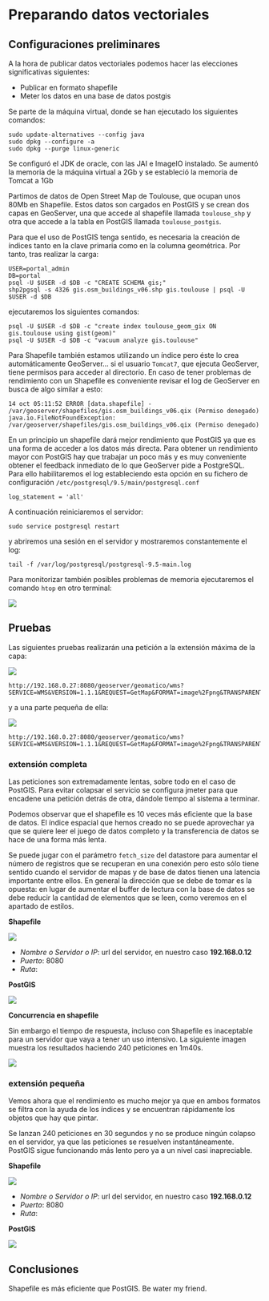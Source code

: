 # Preparando datos vectoriales

## Configuraciones preliminares

A la hora de publicar datos vectoriales podemos hacer las elecciones significativas siguientes:

* Publicar en formato shapefile
* Meter los datos en una base de datos postgis

Se parte de la máquina virtual, donde se han ejecutado los siguientes comandos:

	sudo update-alternatives --config java
	sudo dpkg --configure -a
	sudo dpkg --purge linux-generic

Se configuró el JDK de oracle, con las JAI e ImageIO instalado. Se aumentó la memoria de la máquina virtual a 2Gb y se estableció la memoria de Tomcat a 1Gb
	
Partimos de datos de Open Street Map de Toulouse, que ocupan unos 80Mb en Shapefile. Estos datos son cargados en PostGIS y se crean dos capas en GeoServer, una que accede al shapefile llamada `toulouse_shp` y otra que accede a la tabla en PostGIS llamada `toulouse_postgis`.

Para que el uso de PostGIS tenga sentido, es necesaria la creación de índices tanto en la clave primaria como en la columna geométrica. Por tanto, tras realizar la carga:

	USER=portal_admin
	DB=portal
	psql -U $USER -d $DB -c "CREATE SCHEMA gis;"
	shp2pgsql -s 4326 gis.osm_buildings_v06.shp gis.toulouse | psql -U $USER -d $DB

ejecutaremos los siguientes comandos:

	psql -U $USER -d $DB -c "create index toulouse_geom_gix ON gis.toulouse using gist(geom)"
	psql -U $USER -d $DB -c "vacuum analyze gis.toulouse"

Para Shapefile también estamos utilizando un índice pero éste lo crea automáticamente GeoServer... si el usuario `Tomcat7`, que ejecuta GeoServer, tiene permisos para acceder al directorio. En caso de tener problemas de rendimiento con un Shapefile es conveniente revisar el log de GeoServer en busca de algo similar a esto:

	14 oct 05:11:52 ERROR [data.shapefile] - /var/geoserver/shapefiles/gis.osm_buildings_v06.qix (Permiso denegado)
	java.io.FileNotFoundException: /var/geoserver/shapefiles/gis.osm_buildings_v06.qix (Permiso denegado)

En un principio un shapefile dará mejor rendimiento que PostGIS ya que es una forma de acceder a los datos más directa. Para obtener un rendimiento mayor con PostGIS hay que trabajar un poco más y es muy conveniente obtener el feedback inmediato de lo que GeoServer pide a PostgreSQL. Para ello habilitaremos el log estableciendo esta opción en su fichero de configuración `/etc/postgresql/9.5/main/postgresql.conf`

	log_statement = 'all'

A continuación reiniciaremos el servidor:

	sudo service postgresql restart

y abriremos una sesión en el servidor y mostraremos constantemente el log:

	tail -f /var/log/postgresql/postgresql-9.5-main.log

Para monitorizar también posibles problemas de memoria ejecutaremos el comando `htop` en otro terminal:

![](_images/vector/htop.png)

## Pruebas

Las siguientes pruebas realizarán una petición a la extensión máxima de la capa:

![](_images/vector/full-extent.png)

	http://192.168.0.27:8080/geoserver/geomatico/wms?SERVICE=WMS&VERSION=1.1.1&REQUEST=GetMap&FORMAT=image%2Fpng&TRANSPARENT=true&STYLES&LAYERS=geomatico%3Atoulouse_postgis&SRS=EPSG%3A4326&WIDTH=200&HEIGHT=200&BBOX=1.2668609619140625%2C43.40080261230469%2C1.6788482666015625%2C43.81278991699219

y a una parte pequeña de ella:

![](_images/vector/small-extent.png)

	http://192.168.0.27:8080/geoserver/geomatico/wms?SERVICE=WMS&VERSION=1.1.1&REQUEST=GetMap&FORMAT=image%2Fpng&TRANSPARENT=true&STYLES&LAYERS=geomatico%3Atoulouse_pg&SRS=EPSG%3A4326&WIDTH=200&HEIGHT=200&BBOX=1.461317092180252%2C43.62045407295227%2C1.4621217548847198%2C43.62125873565674

### extensión completa

Las peticiones son extremadamente lentas, sobre todo en el caso de PostGIS. Para evitar colapsar el servicio se configura jmeter para que encadene una petición detrás de otra, dándole tiempo al sistema a terminar.

Podemos observar que el shapefile es 10 veces más eficiente que la base de datos. El índice espacial que hemos creado no se puede aprovechar ya que se quiere leer el juego de datos completo y la transferencia de datos se hace de una forma más lenta.

Se puede jugar con el parámetro `fetch_size` del datastore para aumentar el número de registros que se recuperan en una conexión pero esto sólo tiene sentido cuando el servidor de mapas y de base de datos tienen una latencia importante entre ellos. En general la dirección que se debe de tomar es la opuesta: en lugar de aumentar el buffer de lectura con la base de datos se debe reducir la cantidad de elementos que se leen, como veremos en el apartado de estilos.

**Shapefile**

![](_images/vector/shp-full-sequential.png)

* *Nombre o Servidor o IP*: url del servidor, en nuestro caso **192.168.0.12**
* *Puerto*: 8080
* *Ruta*: 

**PostGIS**

![](_images/vector/pg-full-sequential.png)

**Concurrencia en shapefile**

Sin embargo el tiempo de respuesta, incluso con Shapefile es inaceptable para un servidor que vaya a tener un uso intensivo. La siguiente imagen muestra los resultados haciendo 240 peticiones en 1m40s.

![](_images/vector/shp-full-concurrent.png)

### extensión pequeña

Vemos ahora que el rendimiento es mucho mejor ya que en ambos formatos se filtra con la ayuda de los índices y se encuentran rápidamente los objetos que hay que pintar.

Se lanzan 240 peticiones en 30 segundos y no se produce ningún colapso en el servidor, ya que las peticiones se resuelven instantáneamente. PostGIS sigue funcionando más lento pero ya a un nivel casi inapreciable.

**Shapefile**

![](_images/vector/shp-small-sequential.png)

* *Nombre o Servidor o IP*: url del servidor, en nuestro caso **192.168.0.12**
* *Puerto*: 8080
* *Ruta*: 

**PostGIS**

![](_images/vector/pg-small-sequential.png)

## Conclusiones

Shapefile es más eficiente que PostGIS. Be water my friend.




